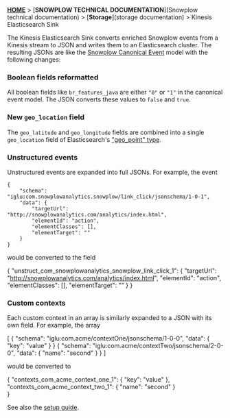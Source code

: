 [**HOME**](Home) > [**SNOWPLOW TECHNICAL DOCUMENTATION**](Snowplow technical documentation) > [**Storage**](storage documentation) > Kinesis Elasticsearch Sink

The Kinesis Elasticsearch Sink converts enriched Snowplow events from a Kinesis stream to JSON and writes them to an Elasticsearch cluster. The resulting JSONs are like the [Snowplow Canonical Event](canonical-event-model) model with the following changes:

### Boolean fields reformatted

All boolean fields like `br_features_java` are either `"0"` or `"1"` in the canonical event model. The JSON converts these values to `false` and `true`.

### New `geo_location` field

The `geo_latitude` and `geo_longitude` fields are combined into a single `geo_location` field of Elasticsearch's ["geo_point" type][geopoint].

### Unstructured events

Unstructured events are expanded into full JSONs. For example, the event

```
{
    "schema": "iglu:com.snowplowanalytics.snowplow/link_click/jsonschema/1-0-1",
    "data": {
        "targetUrl": "http://snowplowanalytics.com/analytics/index.html",
        "elementId": "action",
        "elementClasses": [],
        "elementTarget": ""
	}
}
```

would be converted to the field

{
    "unstruct_com_snowplowanalytics_snowplow_link_click_1": {
        "targetUrl": "http://snowplowanalytics.com/analytics/index.html",
        "elementId": "action",
        "elementClasses": [],
        "elementTarget": ""
    }
}

### Custom contexts

Each custom context in an array is similarly expanded to a JSON with its own field. For example, the array

[
    {
        "schema": "iglu:com.acme/contextOne/jsonschema/1-0-0",
        "data": {
            "key": "value"
        }
    }
    {
        "schema": "iglu:com.acme/contextTwo/jsonschema/2-0-0",
        "data": {
            "name": "second"
        }
    }
]

would be converted to

{
    "contexts_com_acme_context_one_1": {
        "key": "value"
    },
    "contexts_com_acme_context_two_1": {
        "name": "second"
    }    
}

See also the [setup guide][setup-guide].

[geopoint]: http://www.elasticsearch.org/guide/en/elasticsearch/reference/current/mapping-geo-point-type.html
[setup-guide]: Kinesis-Elasticsearch-Sink-Setup
